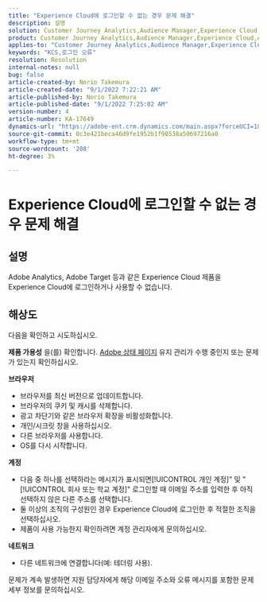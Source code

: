 ```yaml
---
title: "Experience Cloud에 로그인할 수 없는 경우 문제 해결"
description: 설명
solution: Customer Journey Analytics,Audience Manager,Experience Cloud,Analytics,Target
product: Customer Journey Analytics,Audience Manager,Experience Cloud,Analytics,Target
applies-to: "Customer Journey Analytics,Audience Manager,Experience Cloud,Analytics,Target"
keywords: "KCS,로그인 오류"
resolution: Resolution
internal-notes: null
bug: false
article-created-by: Norio Takemura
article-created-date: "9/1/2022 7:22:21 AM"
article-published-by: Norio Takemura
article-published-date: "9/1/2022 7:25:02 AM"
version-number: 4
article-number: KA-17649
dynamics-url: "https://adobe-ent.crm.dynamics.com/main.aspx?forceUCI=1&pagetype=entityrecord&etn=knowledgearticle&id=7d1491cd-c629-ed11-9db1-002248086d3d"
source-git-commit: 0c3e421beca46d9fe1952b1f98538a50697216a0
workflow-type: tm+mt
source-wordcount: '208'
ht-degree: 3%

---
```


# Experience Cloud에 로그인할 수 없는 경우 문제 해결

## 설명

Adobe Analytics, Adobe Target 등과 같은 Experience Cloud 제품을 Experience Cloud에 로그인하거나 사용할 수 없습니다.

## 해상도


다음을 확인하고 시도하십시오.

<b>제품 가용성</b>
을(를) 확인합니다. [Adobe 상태 페이지](https://status.adobe.com) 유지 관리가 수행 중인지 또는 문제가 있는지 확인하십시오.

<b>브라우저</b>

- 브라우저를 최신 버전으로 업데이트합니다.
- 브라우저의 쿠키 및 캐시를 삭제합니다.
- 광고 차단기와 같은 브라우저 확장을 비활성화합니다.
- 개인/시크릿 창을 사용하십시오.
- 다른 브라우저를 사용합니다.
- OS를 다시 시작합니다.


<b>계정</b>

- 다음 중 하나를 선택하라는 메시지가 표시되면[!UICONTROL 개인 계정]&quot; 및 &quot;[!UICONTROL 회사 또는 학교 계정]&quot; 로그인할 때 이메일 주소를 입력한 후 아직 선택하지 않은 다른 주소를 선택합니다.
- 둘 이상의 조직의 구성원인 경우 Experience Cloud에 로그인한 후 적절한 조직을 선택하십시오.
- 제품이 사용 가능한지 확인하려면 계정 관리자에게 문의하십시오.


<b>네트워크</b>

- 다른 네트워크에 연결합니다(예: 테더링 사용).


문제가 계속 발생하면 지원 담당자에게 해당 이메일 주소와 오류 메시지를 포함한 문제 세부 정보를 문의하십시오.
